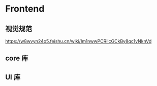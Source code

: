 # Frontend

## 视觉规范

https://w8wvyn24o5.feishu.cn/wiki/Im1nwwPCRiIcGCkBy8qc1vNknVd

## core 库

## UI 库
